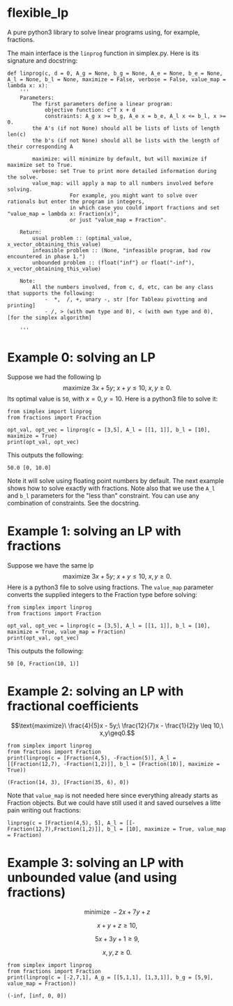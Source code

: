 # flexible_lp
A pure python3 library to solve linear programs using, for example, fractions.

The main interface is the `linprog` function in simplex.py.
Here is its signature and docstring:
```
def linprog(c, d = 0, A_g = None, b_g = None, A_e = None, b_e = None, A_l = None, b_l = None, maximize = False, verbose = False, value_map = lambda x: x):
	'''
	Parameters:
		The first parameters define a linear program:
			objective function: c^T x + d
			constraints: A_g x >= b_g, A_e x = b_e, A_l x <= b_l, x >= 0.
		the A's (if not None) should all be lists of lists of length len(c)
		the b's (if not None) should all be lists with the length of their corresponding A

		maximize: will minimize by default, but will maximize if maximize set to True.
		verbose: set True to print more detailed information during the solve.
		value_map: will apply a map to all numbers involved before solving.
					For example, you might want to solve over rationals but enter the program in integers,
					in which case you could import fractions and set "value_map = lambda x: Fraction(x)",
					or just "value_map = Fraction".

	Return:
		usual problem :: (optimal_value, x_vector_obtaining_this_value)
		infeasible problem :: (None, "infeasible program, bad row encountered in phase 1.")
		unbounded problem :: (float("inf"} or float("-inf"), x_vector_obtaining_this_value)

	Note:
		All the numbers involved, from c, d, etc, can be any class that supports the following:
			-  *,  /, +, unary -, str [for Tableau pivotting and printing]
			- /, > (with own type and 0), < (with own type and 0),  [for the simplex algorithm]
	
	'''
```
# Example 0: solving an LP
Suppose we had the following lp
$$\text{maximize}\ 3x + 5y;\ x + y \leq 10,\ x,y\geq0.$$
Its optimal value is `50`, with $x = 0, y = 10$.
Here is a python3 file to solve it:
```
from simplex import linprog
from fractions import Fraction

opt_val, opt_vec = linprog(c = [3,5], A_l = [[1, 1]], b_l = [10], maximize = True)
print(opt_val, opt_vec)
```
This outputs the following:
```
50.0 [0, 10.0]
```
Note it will solve using floating point numbers by default. The next example shows how to solve exactly with fractions.
Note also that we use the `A_l` and `b_l` parameters for the "less than" constraint. You can use any combination of constraints. See the docstring.

# Example 1: solving an LP with fractions
Suppose we have the same lp
$$\text{maximize}\ 3x + 5y;\ x + y \leq 10,\ x,y\geq0.$$
Here is a python3 file to solve using fractions. 
The `value_map` parameter converts the supplied integers to the Fraction type before solving:
```
from simplex import linprog
from fractions import Fraction

opt_val, opt_vec = linprog(c = [3,5], A_l = [[1, 1]], b_l = [10], maximize = True, value_map = Fraction)
print(opt_val, opt_vec)
```
This outputs the following:
```
50 [0, Fraction(10, 1)]
```
# Example 2: solving an LP with fractional coefficients
$$\text{maximize}\ \frac{4}{5}x - 5y;\ \frac{12}{7}x - \frac{1}{2}y \leq 10,\ x,y\geq0.$$

```
from simplex import linprog
from fractions import Fraction
print(linprog(c = [Fraction(4,5), -Fraction(5)], A_l = [[Fraction(12,7), -Fraction(1,2)]], b_l = [Fraction(10)], maximize = True))
```
```
(Fraction(14, 3), [Fraction(35, 6), 0])
```
Note that `value_map` is not needed here since everything already starts as Fraction objects. But we could have still used it and saved ourselves a litte pain writing out fractions:
```
linprog(c = [Fraction(4,5), 5], A_l = [[-Fraction(12,7),Fraction(1,2)]], b_l = [10], maximize = True, value_map = Fraction)
```
# Example 3: solving an LP with unbounded value (and using fractions)
$$\text{minimize}\ -2x + 7y + z$$

$$x + y + z \geq 10,$$

$$5x+3y+1\geq 9,$$

$$x,y,z\geq0.$$
```
from simplex import linprog
from fractions import Fraction
print(linprog(c = [-2,7,1], A_g = [[5,1,1], [1,3,1]], b_g = [5,9], value_map = Fraction))
```

```
(-inf, [inf, 0, 0])
```



